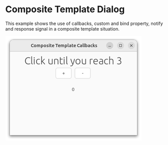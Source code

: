 # Composite Template Dialog

This example shows the use of callbacks, custom and bind property, notify and response signal in a composite
template situation.

![Screenshot](screenshot.png)